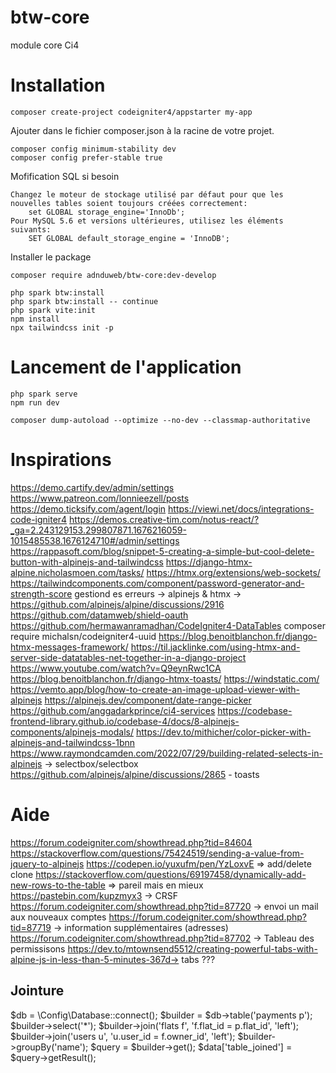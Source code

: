 # btw-core
module core Ci4

# Installation

    composer create-project codeigniter4/appstarter my-app

Ajouter dans le fichier composer.json à la racine de votre projet.

    composer config minimum-stability dev
    composer config prefer-stable true

Mofification SQL si besoin

    Changez le moteur de stockage utilisé par défaut pour que les nouvelles tables soient toujours créées correctement:
        set GLOBAL storage_engine='InnoDb'; 
    Pour MySQL 5.6 et versions ultérieures, utilisez les éléments suivants:
        SET GLOBAL default_storage_engine = 'InnoDB';

Installer le package

    composer require adnduweb/btw-core:dev-develop

    php spark btw:install
    php spark btw:install -- continue
    php spark vite:init
    npm install
    npx tailwindcss init -p

# Lancement de l'application
    php spark serve
    npm run dev

    composer dump-autoload --optimize --no-dev --classmap-authoritative
    


# Inspirations
https://demo.cartify.dev/admin/settings
https://www.patreon.com/lonnieezell/posts
https://demo.ticksify.com/agent/login
https://viewi.net/docs/integrations-code-igniter4
https://demos.creative-tim.com/notus-react/?_ga=2.243129153.299807871.1676216059-1015485538.1676124710#/admin/settings
https://rappasoft.com/blog/snippet-5-creating-a-simple-but-cool-delete-button-with-alpinejs-and-tailwindcss
https://django-htmx-alpine.nicholasmoen.com/tasks/
https://htmx.org/extensions/web-sockets/
https://tailwindcomponents.com/component/password-generator-and-strength-score
gestiond es erreurs -> alpinejs & htmx -> https://github.com/alpinejs/alpine/discussions/2916
https://github.com/datamweb/shield-oauth
https://github.com/hermawanramadhan/CodeIgniter4-DataTables
composer require michalsn/codeigniter4-uuid
https://blog.benoitblanchon.fr/django-htmx-messages-framework/
https://til.jacklinke.com/using-htmx-and-server-side-datatables-net-together-in-a-django-project
https://www.youtube.com/watch?v=Q9eynRwc1CA
https://blog.benoitblanchon.fr/django-htmx-toasts/
https://windstatic.com/
https://vemto.app/blog/how-to-create-an-image-upload-viewer-with-alpinejs
https://alpinejs.dev/component/date-range-picker
https://github.com/anggadarkprince/ci4-services
https://codebase-frontend-library.github.io/codebase-4/docs/8-alpinejs-components/alpinejs-modals/
https://dev.to/mithicher/color-picker-with-alpinejs-and-tailwindcss-1bnn
https://www.raymondcamden.com/2022/07/29/building-related-selects-in-alpinejs -> selectbox/selectbox https://github.com/alpinejs/alpine/discussions/2865 - toasts

# Aide
https://forum.codeigniter.com/showthread.php?tid=84604
https://stackoverflow.com/questions/75424519/sending-a-value-from-jquery-to-alpinejs
https://codepen.io/yuxufm/pen/YzLoxvE => add/delete clone
https://stackoverflow.com/questions/69197458/dynamically-add-new-rows-to-the-table => pareil mais en mieux
https://pastebin.com/kupzmyx3 -> CRSF
https://forum.codeigniter.com/showthread.php?tid=87720 -> envoi un mail aux nouveaux comptes
https://forum.codeigniter.com/showthread.php?tid=87719 -> information supplémentaires (adresses)
https://forum.codeigniter.com/showthread.php?tid=87702 -> Tableau des permissisons
https://dev.to/mtownsend5512/creating-powerful-tabs-with-alpine-js-in-less-than-5-minutes-367d-> tabs ??? 

## Jointure

$db      = \Config\Database::connect();
$builder = $db->table('payments p');
$builder->select('*');
$builder->join('flats f', 'f.flat_id = p.flat_id', 'left');
$builder->join('users u', 'u.user_id = f.owner_id', 'left');
$builder->groupBy('name');
$query = $builder->get();
$data['table_joined'] = $query->getResult(); 